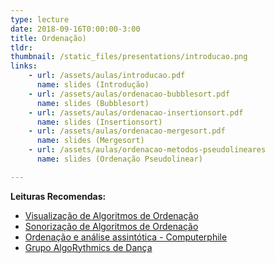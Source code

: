 ```yaml
---
type: lecture
date: 2018-09-16T0:00:00-3:00
title: Ordenação)
tldr: 
thumbnail: /static_files/presentations/introducao.png
links: 
    - url: /assets/aulas/introducao.pdf
      name: slides (Introdução)
    - url: /assets/aulas/ordenacao-bubblesort.pdf
      name: slides (Bubblesort)
    - url: /assets/aulas/ordenacao-insertionsort.pdf
      name: slides (Insertionsort)
    - url: /assets/aulas/ordenacao-mergesort.pdf
      name: slides (Mergesort)
    - url: /assets/aulas/ordenacao-metodos-pseudolineares
      name: slides (Ordenação Pseudolinear)

---
```


**Leituras Recomendas:**
- [Visualização de Algoritmos de Ordenação](https://visualgo.net/en/sorting)
- [Sonorização de Algoritmos de Ordenação](https://www.youtube.com/watch?v=kPRA0W1kECg) 
- [Ordenação e análise assintótica - Computerphile](https://www.youtube.com/watch?v=kgBjXUE_Nwc)
- [Grupo AlgoRythmics de Dança](https://www.youtube.com/channel/UCIqiLefbVHsOAXDAxQJH7Xw)